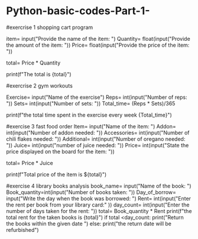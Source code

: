 # Python-basic-codes-Part-1-


#exercrise 1 shopping cart program

item= input("Provide the name of the item: ")
Quantity= float(input("Provide the amount of the item: "))
Price= float(input("Provide the price of the item: "))

total= Price * Quantity

print(f"The total is {total}")


#exercrise 2 gym workouts

Exercise= input("Name of the exercise")
Reps= int(input("Number of reps: "))
Sets= int(input("Number of sets: "))
Total_time= (Reps * Sets)/365

print(f"the total time spent in the exercise every week {Total_time}")


#exercise 3 fast food order
Item= input("Name of the item: ")
Addon= int(input("Number of addon needed: "))
Accessories= int(input("Number of chili flakes needed: "))
Additional= int(input("Number of oregano needed: "))
Juice= int(input("number of juice needed: "))
Price= int(input("State the price displayed on the board for the item: "))


total= Price * Juice

print(f"Total price of the item is ${total}")



#exercise 4 library books analysis
book_name= input("Name of the book: ")
Book_quantity=int(input("Number of books taken: "))
Day_of_borrow= input("Write the day when the book was borrowed: ")
Rent= int(input("Enter the rent per book from your library card:" ))
day_count= int(input("Enter the number of days taken for the rent: "))
total= Book_quantity * Rent
print(f"the total rent for the taken books is {total}")
if total <day_count:
    print("Return the books within the given date ")
else:
    print("the return date will be refurbished")

